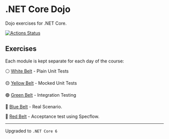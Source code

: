 # .NET Core Dojo

Dojo exercises for .NET Core.

[![Actions Status](https://github.com/evandropomatti/hbsis-dojo-for-net/workflows/dotnetcore/badge.svg)](https://github.com/evandropomatti/hbsis-dojo-for-net/actions)

## Exercises

Each module is kept separate for each day of the course:

⚪ [White Belt](solutions/WhiteBelt) - Plain Unit Tests

🟡 [Yellow Belt](solutions/YellowBelt) - Mocked Unit Tests

🟢 [Green Belt](solutions/GreenBelt) - Integration Testing

🔵 [Blue Belt](solutions/BlueBelt) - Real Scenario.

🔴 [Red Belt](solutions/RedBelt) - Acceptance test using Specflow.

<hr>

Upgraded to `.NET Core 6`
